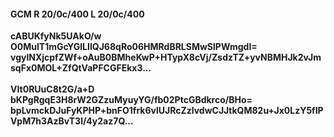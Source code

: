 #### GCM R 20/0c/400 L 20/0c/400
**cABUKfyNk5UAkO/w**<br/>**O0MulT1mGcYGlLIIQJ68qRo06HMRdBRLSMwSlPWmgdI=**<br/>**vgylNXjcpfZWf+oAuB0BMheKwP+HTypX8cVj/ZsdzTZ+yvNBMHJk2vJmsqFx0MOL+ZfQtVaPFCGFEkx3...**<br/><br/>
**VIt0RUuC8t2G/a+D**<br/>**bKPgRgqE3H8rW2GZzuMyuyYG/fb02PtcGBdkrco/BHo=**<br/>**bpLvmckDJuFyKPHP+bnFO1frk6vlUJRcZzlvdwCJJtkQM82u+Jx0LzY5fIPVpM7h3AzBvT3l/4y2az7Q...**